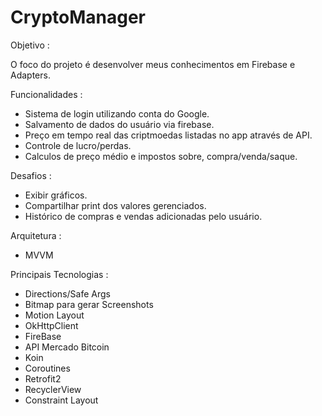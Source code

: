# CryptoManager

Objetivo :

O foco do projeto é desenvolver meus conhecimentos em Firebase e Adapters.

Funcionalidades :
<ul>
<li>Sistema de login utilizando conta do Google.</li>
<li>Salvamento de dados do usuário via firebase.</li>
<li>Preço em tempo real das criptmoedas listadas no app através de API.</li>
<li>Controle de lucro/perdas.</li>
<li>Calculos de preço médio e impostos sobre, compra/venda/saque.</li>
</ul>


Desafios :
<ul>
<li>Exibir gráficos.</li>
<li>Compartilhar print dos valores gerenciados.</li>
 <li>Histórico de compras e vendas adicionadas pelo usuário.</li>
</ul>

Arquitetura :
<ul>
<li>MVVM</li>
</ul>

Principais Tecnologias :
<ul>
<li>Directions/Safe Args</li>
<li>Bitmap para gerar Screenshots</li> 
<li>Motion Layout</li>
<li>OkHttpClient</li>
<li>FireBase</li>
<li>API Mercado Bitcoin</li>
<li>Koin</li>
<li>Coroutines</li>
<li>Retrofit2</li>
<li>RecyclerView</li>
<li>Constraint Layout</li>
</ul>
